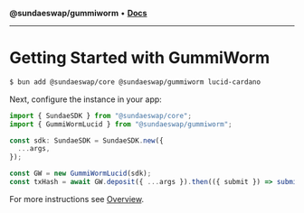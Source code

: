 **@sundaeswap/gummiworm** • [**Docs**](globals.md)

***

# Getting Started with GummiWorm

```bash
$ bun add @sundaeswap/core @sundaeswap/gummiworm lucid-cardano
```

Next, configure the instance in your app:

```ts
import { SundaeSDK } from "@sundaeswap/core";
import { GummiWormLucid } from "@sundaeswap/gummiworm";

const sdk: SundaeSDK = SundaeSDK.new({
  ...args,
});

const GW = new GummiWormLucid(sdk);
const txHash = await GW.deposit({ ...args }).then(({ submit }) => submit());
```

For more instructions see [Overview](/).
